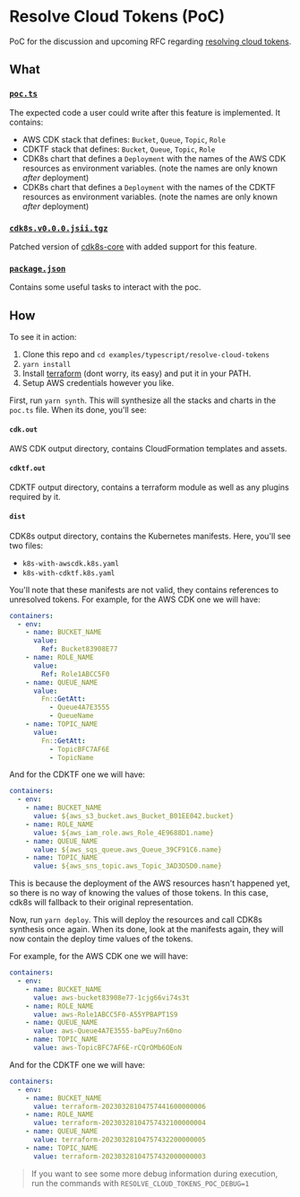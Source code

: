 # Resolve Cloud Tokens (PoC)

PoC for the discussion and upcoming RFC regarding [resolving cloud tokens](https://github.com/cdk8s-team/cdk8s/discussions/1198).

## What

### [`poc.ts`](./poc.ts)

The expected code a user could write after this feature is implemented. It contains:

- AWS CDK stack that defines: `Bucket`, `Queue`, `Topic`, `Role`
- CDKTF stack that defines: `Bucket`, `Queue`, `Topic`, `Role`
- CDK8s chart that defines a `Deployment` with the names of the AWS CDK resources as environment variables. (note the names are only known *after* deployment)
- CDK8s chart that defines a `Deployment` with the names of the CDKTF resources as environment variables. (note the names are only known *after* deployment)

### [`cdk8s.v0.0.0.jsii.tgz`](./cdk8s.v0.0.0.jsii.tgz)

Patched version of [cdk8s-core](https://github.com/cdk8s-team/cdk8s-core) with added support for this feature.

### [`package.json`](./package.json)

Contains some useful tasks to interact with the poc.

## How

To see it in action:

1. Clone this repo and `cd examples/typescript/resolve-cloud-tokens`
2. `yarn install`
3. Install [terraform](https://developer.hashicorp.com/terraform/tutorials/aws-get-started/install-cli) (dont worry, its easy) and put it in your PATH.
4. Setup AWS credentials however you like.

First, run `yarn synth`. This will synthesize all the stacks and charts in the `poc.ts` file. When its done, you'll see:

#### `cdk.out`

AWS CDK output directory, contains CloudFormation templates and assets.

#### `cdktf.out` 

CDKTF output directory, contains a terraform module as well as any plugins required by it. 

#### `dist`

CDK8s output directory, contains the Kubernetes manifests. Here, you'll see two files:

- `k8s-with-awscdk.k8s.yaml`
- `k8s-with-cdktf.k8s.yaml`

You'll note that these manifests are not valid, they contains references to unresolved tokens. For example, for the AWS CDK one we will have:

```yaml
containers:
  - env:
    - name: BUCKET_NAME
      value:
        Ref: Bucket83908E77
    - name: ROLE_NAME
      value:
        Ref: Role1ABCC5F0
    - name: QUEUE_NAME
      value:
        Fn::GetAtt:
          - Queue4A7E3555
          - QueueName
    - name: TOPIC_NAME
      value:
        Fn::GetAtt:
          - TopicBFC7AF6E
          - TopicName
```

And for the CDKTF one we will have:

```yaml
containers:
  - env:
    - name: BUCKET_NAME
      value: ${aws_s3_bucket.aws_Bucket_B01EE042.bucket}
    - name: ROLE_NAME
      value: ${aws_iam_role.aws_Role_4E9688D1.name}
    - name: QUEUE_NAME
      value: ${aws_sqs_queue.aws_Queue_39CF91C6.name}
    - name: TOPIC_NAME
      value: ${aws_sns_topic.aws_Topic_3AD3D5D0.name}
```

This is because the deployment of the AWS resources hasn't happened yet, so there is no way of knowing the values of those tokens. In this case, cdk8s will fallback to their original representation.

Now, run `yarn deploy`. This will deploy the resources and call CDK8s synthesis once again. When its done, look at the manifests again, they will now contain the deploy time values of the tokens.

For example, for the AWS CDK one we will have:

```yaml
containers:
  - env:
    - name: BUCKET_NAME
      value: aws-bucket83908e77-1cjg66vi74s3t
    - name: ROLE_NAME
      value: aws-Role1ABCC5F0-A55YPBAPT1S9
    - name: QUEUE_NAME
      value: aws-Queue4A7E3555-baPEuy7n60no
    - name: TOPIC_NAME
      value: aws-TopicBFC7AF6E-rCQrOMb6OEoN
```

And for the CDKTF one we will have:

```yaml
containers:
  - env:
    - name: BUCKET_NAME
      value: terraform-20230328104757441600000006
    - name: ROLE_NAME
      value: terraform-20230328104757432100000004
    - name: QUEUE_NAME
      value: terraform-20230328104757432200000005
    - name: TOPIC_NAME
      value: terraform-20230328104757432000000003
```

> If you want to see some more debug information during execution, run the commands with `RESOLVE_CLOUD_TOKENS_POC_DEBUG=1`
